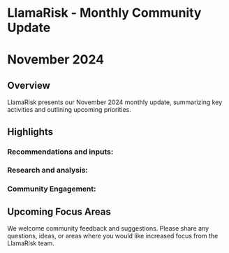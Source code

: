 # LlamaRisk - Monthly Community Update 

# November 2024

## Overview

LlamaRisk presents our November 2024 monthly update, summarizing key activities and outlining upcoming priorities.

## Highlights

### Recommendations and inputs:

### Research and analysis: 

### Community Engagement:

## Upcoming Focus Areas

We welcome community feedback and suggestions. Please share any questions, ideas, or areas where you would like increased focus from the LlamaRisk team.
